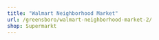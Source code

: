 ```yaml
---
title: "Walmart Neighborhood Market"
url: /greensboro/walmart-neighborhood-market-2/
shop: Supermarkt
---
```


